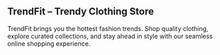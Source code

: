 ## TrendFit – Trendy Clothing Store

TrendFit brings you the hottest fashion trends. Shop quality clothing, explore curated collections, and stay ahead in style with our seamless online shopping experience.
